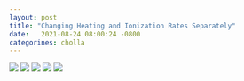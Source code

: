 ```yaml
---
layout: post
title: "Changing Heating and Ionization Rates Separately"
date:   2021-08-24 08:00:24 -0800
categorines: cholla
---
```





<img src="{{ site.url }}assets/images/corner_nsim81.png">



<img src="{{ site.url }}assets/images/flux_ps_difference_0.png">


<img src="{{ site.url }}assets/images/flux_ps_difference_both.png">


<img src="{{ site.url }}assets/images/fig_T0_newFit.png">



<img src="{{ site.url }}assets/images/tau_He.png">